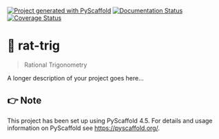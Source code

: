 <!-- These are examples of badges you might want to add to your README:
     please update the URLs accordingly

[![Built Status](https://api.cirrus-ci.com/github/<USER>/rat-trig.svg?branch=main)](https://cirrus-ci.com/github/<USER>/rat-trig)
[![ReadTheDocs](https://readthedocs.org/projects/rat-trig/badge/?version=latest)](https://rat-trig.readthedocs.io/en/stable/)
[![Coveralls](https://img.shields.io/coveralls/github/<USER>/rat-trig/main.svg)](https://coveralls.io/r/<USER>/rat-trig)
[![PyPI-Server](https://img.shields.io/pypi/v/rat-trig.svg)](https://pypi.org/project/rat-trig/)
[![Conda-Forge](https://img.shields.io/conda/vn/conda-forge/rat-trig.svg)](https://anaconda.org/conda-forge/rat-trig)
[![Monthly Downloads](https://pepy.tech/badge/rat-trig/month)](https://pepy.tech/project/rat-trig)
[![Twitter](https://img.shields.io/twitter/url/http/shields.io.svg?style=social&label=Twitter)](https://twitter.com/rat-trig)
-->

[![Project generated with PyScaffold](https://img.shields.io/badge/-PyScaffold-005CA0?logo=pyscaffold)](https://pyscaffold.org/)
[![Documentation Status](https://readthedocs.org/projects/rat-trig/badge/?version=latest)](https://rat-trig.readthedocs.io/en/latest/?badge=latest)
[![Coverage Status](https://coveralls.io/repos/github/luk036/rat-trig/badge.svg?branch=main)](https://coveralls.io/github/luk036/rat-trig?branch=main)

# 📐 rat-trig

> Rational Trigonometry

A longer description of your project goes here...

<!-- pyscaffold-notes -->

## 👉 Note

This project has been set up using PyScaffold 4.5. For details and usage
information on PyScaffold see https://pyscaffold.org/.
